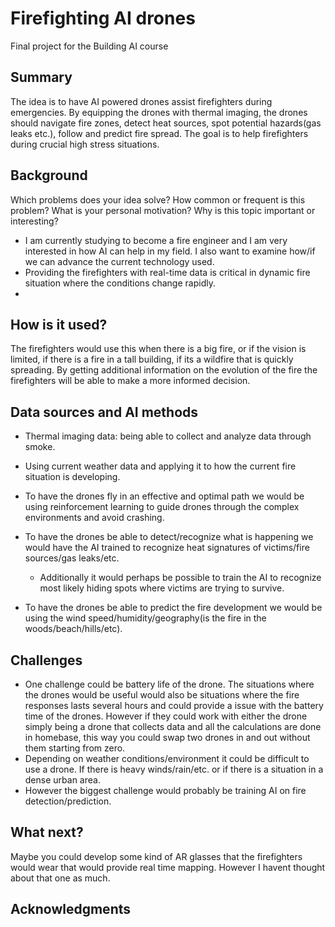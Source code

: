 # Firefighting AI drones

Final project for the Building AI course

## Summary

The idea is to have AI powered drones assist firefighters during emergencies. By equipping the drones with thermal imaging, the drones should navigate fire zones, detect heat sources, spot potential hazards(gas leaks etc.), follow and predict fire spread. The goal is to help firefighters during crucial high stress situations.


## Background

Which problems does your idea solve? How common or frequent is this problem? What is your personal motivation? Why is this topic important or interesting?

* I am currently studying to become a fire engineer and I am very interested in how AI can help in my field. I also want to examine how/if we can advance the current technology used.
* Providing the firefighters with real-time data is critical in dynamic fire situation where the conditions change rapidly.
* 

## How is it used?

The firefighters would use this when there is a big fire, or if the vision is limited, if there is a fire in a tall building, if its a wildfire that is quickly spreading. By getting additional information on the evolution of the fire the firefighters will be able to make a more informed decision. 




## Data sources and AI methods
* Thermal imaging data: being able to collect and analyze data through smoke.
* Using current weather data and applying it to how the current fire situation is developing.

* To have the drones fly in an effective and optimal path we would be using reinforcement learning to guide drones through the complex environments and avoid crashing.
* To have the drones be able to detect/recognize what is happening we would have the AI trained to recognize heat signatures of victims/fire sources/gas leaks/etc.
     * Additionally it would perhaps be possible to train the AI to recognize most likely hiding spots where victims are trying to survive.
* To have the drones be able to predict the fire development we would be using the wind speed/humidity/geography(is the fire in the woods/beach/hills/etc).
## Challenges

* One challenge could be battery life of the drone. The situations where the drones would be useful would also be situations where the fire responses lasts several hours and could provide a issue with the battery time of the drones. However if they could work with either the drone simply being a drone that collects data and all the calculations are done in homebase, this way you could swap two drones in and out without them starting from zero.
* Depending on weather conditions/environment it could be difficult to use a drone. If there is heavy winds/rain/etc. or if there is a situation in a dense urban area.
* However the biggest challenge would probably be training AI on fire detection/prediction.  

## What next?

Maybe you could develop some kind of AR glasses that the firefighters would wear that would provide real time mapping. However I havent thought about that one as much.


## Acknowledgments

